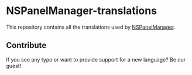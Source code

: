 # NSPanelManager-translations

This repository contains all the translations used by [NSPanelManager](https://nspanelmanager.com/).

## Contribute

If you see any typo or want to provide support for a new language?
Be our guest!
